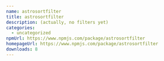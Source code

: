 ```yaml
---
name: astrosortfilter
title: astrosortfilter
description: (actually, no filters yet)
categories:
  - uncategorized
npmUrl: https://www.npmjs.com/package/astrosortfilter
homepageUrl: https://www.npmjs.com/package/astrosortfilter
downloads: 8
---
```

